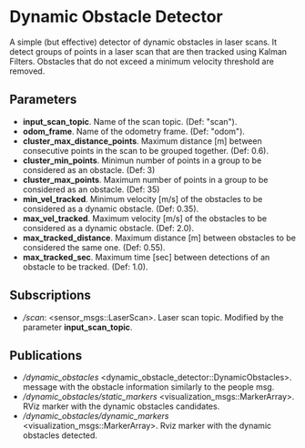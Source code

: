 # Dynamic Obstacle Detector

A simple (but effective) detector of dynamic obstacles in laser scans. 
It detect groups of points in a laser scan that are then tracked using Kalman Filters. Obstacles that do not exceed a minimum velocity threshold are removed. 

## Parameters

- **input_scan_topic**. Name of the scan topic. (Def: "scan").
- **odom_frame**. Name of the odometry frame. (Def: "odom").
- **cluster_max_distance_points**. Maximum distance [m] between consecutive points in the scan to be grouped together. (Def: 0.6).
- **cluster_min_points**. Minimun number of points in a group to be considered as an obstacle. (Def: 3)
- **cluster_max_points**. Maximum number of points in a group to be considered as an obstacle. (Def: 35)
- **min_vel_tracked**. Minimum velocity [m/s] of the obstacles to be considered as a dynamic obstacle. (Def: 0.35).
- **max_vel_tracked**. Maximum velocity [m/s] of the obstacles to be considered as a dynamic obstacle. (Def: 2.0).
- **max_tracked_distance**. Maximum distance [m] between obstacles to be considered the same one. (Def: 0.55).
- **max_tracked_sec**. Maximum time [sec] between detections of an obstacle to be tracked. (Def: 1.0).


## Subscriptions

- */scan*: <sensor_msgs::LaserScan>. Laser scan topic. Modified by the parameter **input_scan_topic**.


## Publications

- */dynamic_obstacles* <dynamic_obstacle_detector::DynamicObstacles>. message with the obstacle information similarly to the people msg.
- */dynamic_obstacles/static_markers* <visualization_msgs::MarkerArray>. RViz marker with the dynamic obstacles candidates.
- */dynamic_obstacles/dynamic_markers* <visualization_msgs::MarkerArray>. Rviz marker with the dynamic obstacles detected.




